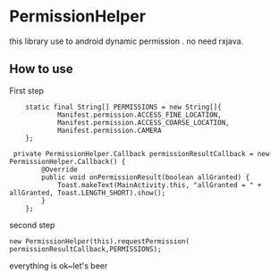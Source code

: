 # PermissionHelper
this library use to android dynamic permission . no need rxjava.

## How to use
First step
```
    static final String[] PERMISSIONS = new String[]{
            Manifest.permission.ACCESS_FINE_LOCATION,
            Manifest.permission.ACCESS_COARSE_LOCATION,
            Manifest.permission.CAMERA
    };

 private PermissionHelper.Callback permissionResultCallback = new PermissionHelper.Callback() {
        @Override
        public void onPermissionResult(boolean allGranted) {
            Toast.makeText(MainActivity.this, "allGranted = " + allGranted, Toast.LENGTH_SHORT).show();
        }
    };

 ```
second step
```
new PermissionHelper(this).requestPermission( permissionResultCallback,PERMISSIONS);
```
everything is ok~let's beer
